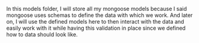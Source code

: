 In this models folder, I will store all my mongoose models because I said mongoose uses schemas to define the data with which we work. And later on, I will use the defined models here to then interact with the data and easily work with it while having this validation in place since we defined how to data should look like.